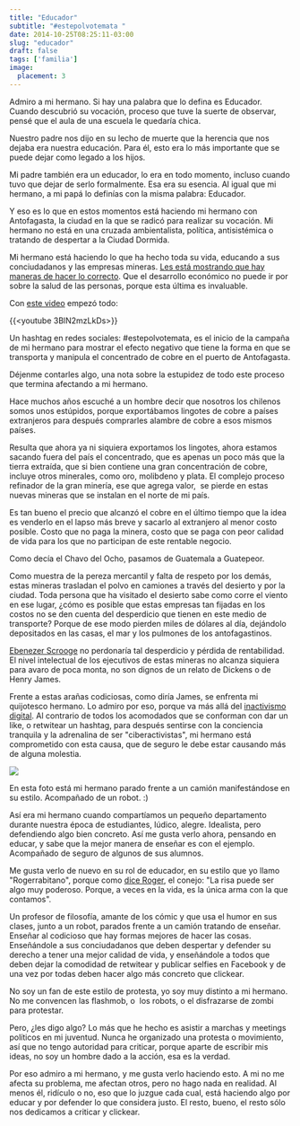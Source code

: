 ```yaml
---
title: "Educador"
subtitle: "#estepolvotemata "
date: 2014-10-25T08:25:11-03:00
slug: "educador"
draft: false
tags: ['familia']
image:
  placement: 3
---
```


Admiro a mi hermano. Si hay una palabra que lo defina es Educador.
Cuando descubrió su vocación, proceso que tuve la suerte de observar,
pensé que el aula de una escuela le quedaría chica.

Nuestro padre nos dijo en su lecho de muerte que la herencia que nos
dejaba era nuestra educación. Para él, esto era lo más importante que se
puede dejar como legado a los hijos.

Mi padre también era un educador, lo era en todo momento, incluso cuando
tuvo que dejar de serlo formalmente. Esa era su esencia. Al igual que mi
hermano, a mi papá lo definías con la misma palabra: Educador.

Y eso es lo que en estos momentos está haciendo mi hermano con
Antofagasta, la ciudad en la que se radicó para realizar su vocación. Mi
hermano no está en una cruzada ambientalista, política, antisistémica o
tratando de despertar a la Ciudad Dormida.

Mi hermano está haciendo lo que ha hecho toda su vida, educando a sus
conciudadanos y las empresas mineras. 
[Les está mostrando que hay maneras de hacer lo correcto](http://www.ricardodiaz.org/2014/10/16/386/). Que el desarrollo
económico no puede ir por sobre la salud de las personas, porque esta
última es invaluable.

Con [este video](https://www.youtube.com/watch?v=3BlN2mzLkDs) empezó
todo:

{{<youtube 3BlN2mzLkDs>}}

Un hashtag en redes sociales: \#estepolvotemata, es el inicio de la
campaña de mi hermano para mostrar el efecto negativo que tiene la forma
en que se transporta y manipula el concentrado de cobre en el puerto de
Antofagasta.

Déjenme contarles algo, una nota sobre la estupidez de todo este proceso
que termina afectando a mi hermano. 

Hace muchos años escuché a un hombre decir que nosotros los chilenos
somos unos estúpidos, porque exportábamos lingotes de cobre a países
extranjeros para después comprarles alambre de cobre a esos mismos
países.

Resulta que ahora ya ni siquiera exportamos los lingotes, ahora estamos
sacando fuera del país el concentrado, que es apenas un poco más que la
tierra extraída, que si bien contiene una gran concentración de cobre,
incluye otros minerales, como oro, molibdeno y plata. El complejo
proceso refinador de la gran minería, ese que agrega valor,  se pierde
en estas nuevas mineras que se instalan en el norte de mi país.

Es tan bueno el precio que alcanzó el cobre en el último tiempo que la
idea es venderlo en el lapso más breve y sacarlo al extranjero al menor
costo posible. Costo que no paga la minera, costo que se paga con peor
calidad de vida para los que no participan de este rentable negocio. 

Como decía el Chavo del Ocho, pasamos de Guatemala a
Guatepeor.

Como muestra de la pereza mercantil y falta de respeto por los demás,
estas mineras trasladan el polvo en camiones a través del desierto y por
la ciudad. Toda persona que ha visitado el desierto sabe como corre el
viento en ese lugar, ¿cómo es posible que estas empresas tan fijadas en
los costos no se den cuenta del desperdicio que tienen en este medio de
transporte? Porque de ese modo pierden miles de dólares al día,
dejándolo depositados en las casas, el mar y los pulmones de los
antofagastinos. 

[Ebenezer Scrooge](http://es.wikipedia.org/wiki/Ebenezer_Scrooge) no perdonaría
tal desperdicio y pérdida de rentabilidad. El nivel intelectual de los
ejecutivos de estas mineras no alcanza siquiera para avaro de poca
monta, no son dignos de un relato de Dickens o de Henry James.

Frente a estas arañas codiciosas, como diría James, se enfrenta mi
quijotesco hermano. Lo admiro por eso, porque va más allá del
[inactivismo digital](/blog/2010/08/inactivismo-digital-2.html). Al
contrario de todos los acomodados que se conforman con dar un like, o
retwitear un hashtag, para después sentirse con la conciencia tranquila
y la adrenalina de ser "ciberactivistas", mi hermano está comprometido
con esta causa, que de seguro le debe estar causando más de alguna
molestia.

![](http://d2dspjyoh5c79p.cloudfront.net/16781972-5c3c-11e4-8e3c-a7de2e16c56f-aa9f18b7)

En esta foto está mi hermano parado frente a un camión manifestándose en
su estilo. Acompañado de un robot. :)

Así era mi hermano cuando compartíamos un pequeño departamento durante
nuestra época de estudiantes, lúdico, alegre. Idealista, pero
defendiendo algo bien concreto. Así me gusta verlo ahora, pensando en
educar, y sabe que la mejor manera de enseñar es con el ejemplo.
Acompañado de seguro de algunos de sus alumnos.

Me gusta verlo de nuevo en su rol de educador, en su estilo que yo llamo
"Rogerrabitano", porque como [dice Roger](http://www.imdb.com/title/tt0096438/quotes), el conejo: "La risa
puede ser algo muy poderoso. Porque, a veces en la vida, es la única
arma con la que contamos".

Un profesor de filosofía, amante de los cómic y que usa el humor en sus
clases, junto a un robot, parados frente a un camión tratando de
enseñar. Enseñar al codicioso que hay formas mejores de hacer las cosas.
Enseñándole a sus conciudadanos que deben despertar y defender su
derecho a tener una mejor calidad de vida, y enseñándole a todos que
deben dejar la comodidad de retwitear y publicar selfies en Facebook y
de una vez por todas deben hacer algo más concreto que clickear.

No soy un fan de este estilo de protesta, yo soy muy distinto a mi
hermano. No me convencen las flashmob, o  los robots, o el disfrazarse
de zombi para protestar. 

Pero, ¿les digo algo? Lo más que he hecho es asistir a marchas y
meetings políticos en mi juventud. Nunca he organizado una protesta o
movimiento, así que no tengo autoridad para criticar, porque aparte de
escribir mis ideas, no soy un hombre dado a la acción, esa es la verdad.

Por eso admiro a mi hermano, y me gusta verlo haciendo esto. A mi no me
afecta su problema, me afectan otros, pero no hago nada en realidad. Al
menos él, ridículo o no, eso que lo juzgue cada cual, está haciendo algo
por educar y por defender lo que considera justo. El resto, bueno, el
resto sólo nos dedicamos a criticar y clickear. 
